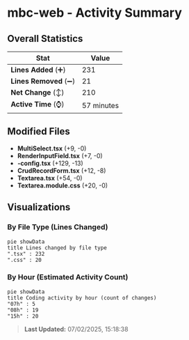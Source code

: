 # mbc-web - Activity Summary 

## Overall Statistics

| Stat                   | Value                                                             |
| ---------------------- | ----------------------------------------------------------------- |
| **Lines Added** (➕)   | 231                                          |
| **Lines Removed** (➖) | 21                                        |
| **Net Change** (↕)    | 210                |
| **Active Time** (⌚)   | 57 minutes |


## Modified Files
- **MultiSelect.tsx** (+9, -0)
- **RenderInputField.tsx** (+7, -0)
- **-config.tsx** (+129, -13)
- **CrudRecordForm.tsx** (+12, -8)
- **Textarea.tsx** (+54, -0)
- **Textarea.module.css** (+20, -0)

## Visualizations

### By File Type (Lines Changed)

```mermaid
pie showData
title Lines changed by file type
".tsx" : 232
".css" : 20
```

### By Hour (Estimated Activity Count)

```mermaid
pie showData
title Coding activity by hour (count of changes)
"07h" : 5
"08h" : 19
"15h" : 20
```


> **Last Updated:** 07/02/2025, 15:18:38